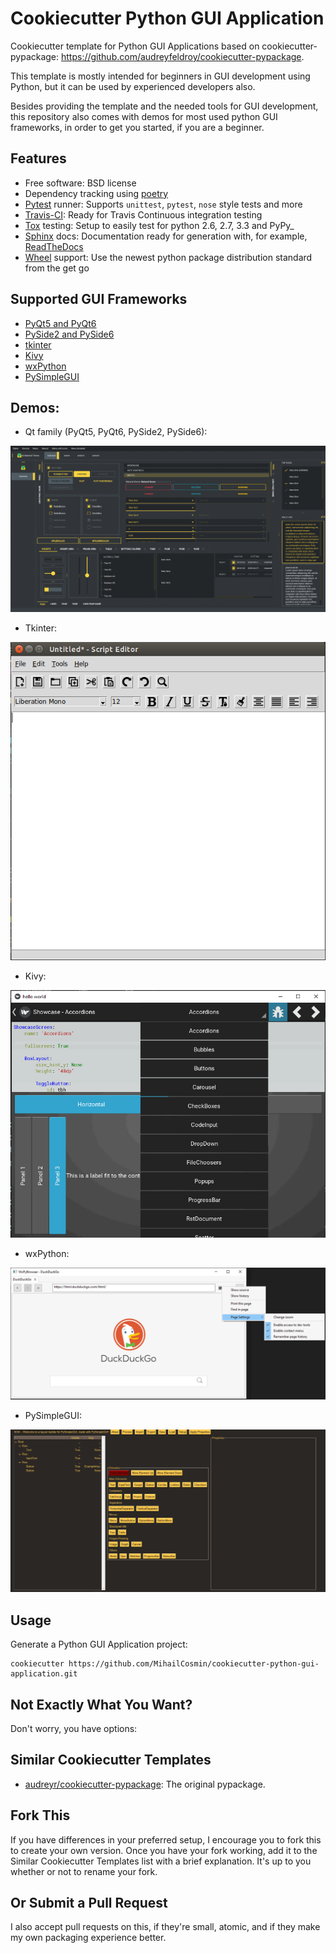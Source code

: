 Cookiecutter Python GUI Application
===================================

Cookiecutter template for Python GUI Applications based on cookiecutter-pypackage: https://github.com/audreyfeldroy/cookiecutter-pypackage.

This template is mostly intended for beginners in GUI development using Python, but it can be used by experienced developers also.

Besides providing the template and the needed tools for GUI development, this repository also comes with demos for most used python GUI frameworks, in order to get you started, if you are a beginner.

Features
-----
* Free software: BSD license
* Dependency tracking using [poetry](https://python-poetry.org/ "poetry")
* [Pytest](http://pytest.org/ "Pytest") runner: Supports `unittest`, `pytest`, `nose` style tests and more
* [Travis-CI](http://travis-ci.org/"Travis-CI"): Ready for Travis Continuous integration testing
* [Tox](http://testrun.org/tox/ "Tox") testing: Setup to easily test for python 2.6, 2.7, 3.3 and PyPy_
* [Sphinx](http://sphinx-doc.org/ "Sphinx") docs: Documentation ready for generation with, for example, [ReadTheDocs](https://readthedocs.org/ "ReadTheDocs")
* [Wheel](http://pythonwheels.com "Wheel") support: Use the newest python package distribution standard from the get go


Supported GUI Frameworks
-----
* [PyQt5 and PyQt6](https://www.riverbankcomputing.com/static/Docs/PyQt6 "PyQt5 and PyQt6")
* [PySide2 and PySide6](https://doc.qt.io/qtforpython "PySide2 and PySide6")
* [tkinter](https://docs.python.org/3/library/tk.html "tkinter")
* [Kivy](https://kivy.org/doc/stable "Kivy")
* [wxPython](https://www.wxpython.org/ "wxPython")
* [PySimpleGUI](https://www.pysimplegui.org/en/latest/ "PySimpleGUI")

Demos:
-----
* Qt family (PyQt5, PyQt6, PySide2, PySide6):

![Qt Demo](https://github.com/UN-GCPDS/qt-material/raw/master/docs/source/notebooks/_images/dark.gif)


* Tkinter:

![Text Editor](https://github.com/MihailCosmin/cookiecutter-python-gui-application/blob/main/%7B%7Bcookiecutter.project_slug%7D%7D/demo/tkinter_/text-editor.png)

* Kivy:

![Kivy](https://github.com/MihailCosmin/cookiecutter-python-gui-application/blob/main/%7B%7Bcookiecutter.project_slug%7D%7D/demo/kivy_/sample.gif)

* wxPython:

![Web Browser](https://github.com/MihailCosmin/cookiecutter-python-gui-application/blob/main/%7B%7Bcookiecutter.project_slug%7D%7D/demo/wxPython_/demo.gif)

* PySimpleGUI:

![PySimpleGUI](https://github.com/PriestTheBeast/SimpleGUIBuilder/blob/main/SimpleGUIBuilder.gif)

Usage
-----

Generate a Python GUI Application project:

    cookiecutter https://github.com/MihailCosmin/cookiecutter-python-gui-application.git

Not Exactly What You Want?
--------------------------

Don't worry, you have options:

Similar Cookiecutter Templates
------------------------------

* [audreyr/cookiecutter-pypackage](https://github.com/audreyfeldroy/cookiecutter-pypackage "audreyr/cookiecutter-pypackage"): The original pypackage.

Fork This
---------

If you have differences in your preferred setup, I encourage you to fork this
to create your own version. Once you have your fork working, add it to the
Similar Cookiecutter Templates list with a brief explanation. It's up to you
whether or not to rename your fork.

Or Submit a Pull Request
------------------------

I also accept pull requests on this, if they're small, atomic, and if they
make my own packaging experience better.
